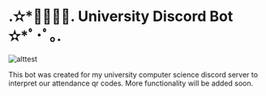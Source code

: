 # .✫*ﾟ･ﾟ｡. University Discord Bot ✫*ﾟ･ﾟ｡.

![alttest](https://c.tenor.com/hrD4K1o8Oo0AAAAC/nekopara-chocola.gif)

This bot was created for my university computer science discord server to interpret our attendance qr codes. More functionality will be added soon.
